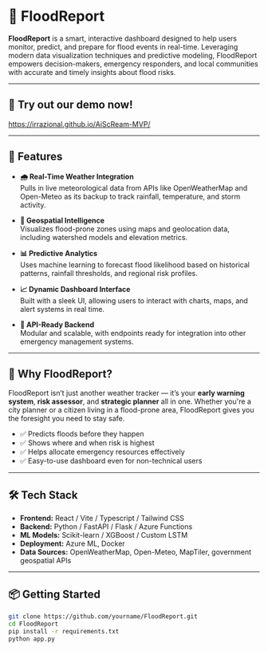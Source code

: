 # 🌊 FloodReport

**FloodReport** is a smart, interactive dashboard designed to help users monitor, predict, and prepare for flood events in real-time. Leveraging modern data visualization techniques and predictive modeling, FloodReport empowers decision-makers, emergency responders, and local communities with accurate and timely insights about flood risks.

---

## 🔽 Try out our demo now!
https://irrazional.github.io/AiScReam-MVP/

---

## 🚀 Features

- **🌧 Real-Time Weather Integration**  
  Pulls in live meteorological data from APIs like OpenWeatherMap and Open-Meteo as its backup to track rainfall, temperature, and storm activity.

- **📍 Geospatial Intelligence**  
  Visualizes flood-prone zones using maps and geolocation data, including watershed models and elevation metrics.

- **📊 Predictive Analytics**  
  Uses machine learning to forecast flood likelihood based on historical patterns, rainfall thresholds, and regional risk profiles.

- **📈 Dynamic Dashboard Interface**  
  Built with a sleek UI, allowing users to interact with charts, maps, and alert systems in real time.

- **📡 API-Ready Backend**  
  Modular and scalable, with endpoints ready for integration into other emergency management systems.

---

## 🎯 Why FloodReport?

FloodReport isn’t just another weather tracker — it’s your **early warning system**, **risk assessor**, and **strategic planner** all in one. Whether you're a city planner or a citizen living in a flood-prone area, FloodReport gives you the foresight you need to stay safe.

- ✅ Predicts floods before they happen
- ✅ Shows where and when risk is highest
- ✅ Helps allocate emergency resources effectively
- ✅ Easy-to-use dashboard even for non-technical users

---

## 🛠 Tech Stack

- **Frontend:** React / Vite / Typescript / Tailwind CSS
- **Backend:** Python / FastAPI / Flask / Azure Functions
- **ML Models:** Scikit-learn / XGBoost / Custom LSTM
- **Deployment:** Azure ML, Docker
- **Data Sources:** OpenWeatherMap, Open-Meteo, MapTiler, government geospatial APIs

---

## 📦 Getting Started

```bash
git clone https://github.com/yourname/FloodReport.git
cd FloodReport
pip install -r requirements.txt
python app.py
```
